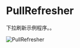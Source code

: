 PullRefresher
=========

下拉刷新示例程序。。


![PullRefresher](https://raw.githubusercontent.com/luowei/iOS-demos/master/PullRefresher/doc/a.png)
